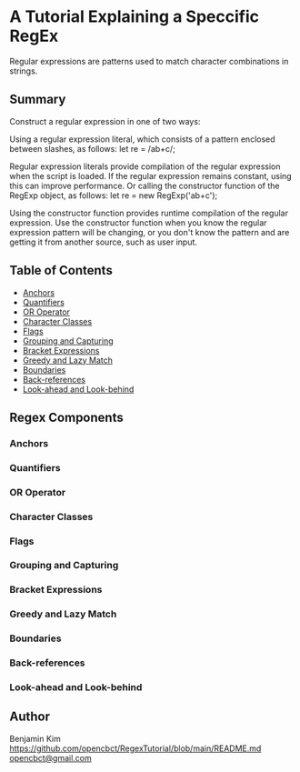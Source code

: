 # A Tutorial Explaining a Speccific RegEx 

Regular expressions are patterns used to match character combinations in strings.

## Summary

Construct a regular expression in one of two ways:

Using a regular expression literal, which consists of a pattern enclosed between slashes, as follows:
  let re = /ab+c/;

Regular expression literals provide compilation of the regular expression when the script is loaded. If the regular expression remains constant, using this can improve performance.
Or calling the constructor function of the RegExp object, as follows:
  let re = new RegExp('ab+c');

Using the constructor function provides runtime compilation of the regular expression. Use the constructor function when you know the regular expression pattern will be changing, or you don't know the pattern and are getting it from another source, such as user input.

## Table of Contents

- [Anchors](#anchors)
- [Quantifiers](#quantifiers)
- [OR Operator](#or-operator)
- [Character Classes](#character-classes)
- [Flags](#flags)
- [Grouping and Capturing](#grouping-and-capturing)
- [Bracket Expressions](#bracket-expressions)
- [Greedy and Lazy Match](#greedy-and-lazy-match)
- [Boundaries](#boundaries)
- [Back-references](#back-references)
- [Look-ahead and Look-behind](#look-ahead-and-look-behind)

## Regex Components

### Anchors

### Quantifiers

### OR Operator

### Character Classes

### Flags

### Grouping and Capturing

### Bracket Expressions

### Greedy and Lazy Match

### Boundaries

### Back-references

### Look-ahead and Look-behind

## Author

Benjamin Kim 
https://github.com/opencbct/RegexTutorial/blob/main/README.md
opencbct@gmail.com